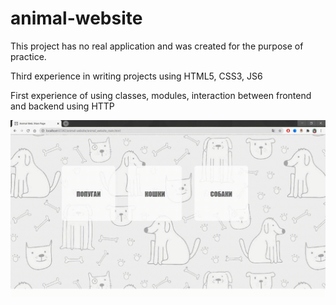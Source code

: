 # animal-website

This project has no real application and was created for the purpose of practice.

Third experience in writing projects using HTML5, CSS3, JS6

First experience of using classes, modules, interaction between frontend and backend using HTTP

![animal_web_demo](https://github.com/oOFaYOo/animal-website/blob/master/animal_web_demo.gif)
